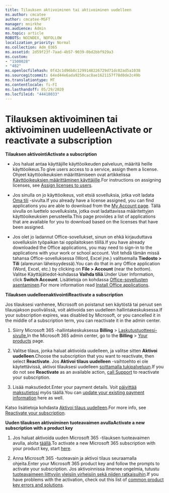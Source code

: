 ```yaml
---
title: Tilauksen aktivoiminen tai aktivoiminen uudelleen
ms.author: cmcatee
author: cmcatee-MSFT
manager: mnirkhe
ms.audience: Admin
ms.topic: article
ROBOTS: NOINDEX, NOFOLLOW
localization_priority: Normal
ms.collection: Adm_O365
ms.assetid: 2d59f23f-7aad-4b57-9039-0bd2bbf929a3
ms.custom:
- "1500028"
- "482"
ms.openlocfilehash: 0f42c1d96b8c1299148226729d71dc02ad5a1038
ms.sourcegitcommit: 64ed44e6ada9250cac8ae1621157f78d0de2c49b
ms.translationtype: MT
ms.contentlocale: fi-FI
ms.lasthandoff: 05/29/2020
ms.locfileid: "44418033"
---
```

# <a name="activate-or-reactivate-a-subscription"></a><span data-ttu-id="73bd4-102">Tilauksen aktivoiminen tai aktivoiminen uudelleen</span><span class="sxs-lookup"><span data-stu-id="73bd4-102">Activate or reactivate a subscription</span></span>

<span data-ttu-id="73bd4-103">**Tilauksen aktivointi**</span><span class="sxs-lookup"><span data-stu-id="73bd4-103">**Activate a subscription**</span></span>

- <span data-ttu-id="73bd4-104">Jos haluat antaa käyttäjille käyttöoikeuden palveluun, määritä heille käyttöoikeus.</span><span class="sxs-lookup"><span data-stu-id="73bd4-104">To give users access to a service, assign them a license.</span></span> <span data-ttu-id="73bd4-105">Ohjeet käyttöoikeuksien määrittämiseen ovat artikkelissa [Käyttöoikeuksien määrittäminen käyttäjille](https://docs.microsoft.com/microsoft-365/admin/manage/assign-licenses-to-users).</span><span class="sxs-lookup"><span data-stu-id="73bd4-105">For instructions on assigning licenses, see [Assign licenses to users](https://docs.microsoft.com/microsoft-365/admin/manage/assign-licenses-to-users).</span></span>

- <span data-ttu-id="73bd4-106">Jos sinulla on jo käyttöoikeus, voit etsiä sovelluksia, jotka voit ladata [Oma tili](https://portal.office.com/account/#installs) -sivulta.</span><span class="sxs-lookup"><span data-stu-id="73bd4-106">If you already have a license assigned, you can find applications you are able to download from the [My Account page](https://portal.office.com/account/#installs).</span></span> <span data-ttu-id="73bd4-107">Tällä sivulla on luettelo sovelluksista, jotka ovat ladattavissa määritettyjen käyttöoikeuksien perusteella.</span><span class="sxs-lookup"><span data-stu-id="73bd4-107">This page provides a list of applications that are available for you to download based on the licenses that have been assigned.</span></span>

- <span data-ttu-id="73bd4-108">Jos olet jo ladannut Office-sovellukset, sinun on ehkä kirjauduttava sovelluksiin työpaikan tai oppilaitoksen tilillä.</span><span class="sxs-lookup"><span data-stu-id="73bd4-108">If you have already downloaded the Office applications, you may need to sign-in to the applications with your work or school account.</span></span> <span data-ttu-id="73bd4-109">Voit tehdä tämän missä tahansa Office-sovelluksessa (Word, Excel jne.) valitsemalla **Tiedosto > Tili** (alareunan läheisyydessä).</span><span class="sxs-lookup"><span data-stu-id="73bd4-109">You can do that in any Office application (Word, Excel, etc.) by clicking on **File > Account** (near the bottom).</span></span> <span data-ttu-id="73bd4-110">Valitse Käyttäjätiedot-kohdassa **Vaihda tiliä**.</span><span class="sxs-lookup"><span data-stu-id="73bd4-110">Under User Information, click **Switch Account**.</span></span> <span data-ttu-id="73bd4-111">Lisätietoja on kohdassa [Office-sovellusten asentaminen](https://docs.microsoft.com/microsoft-365/admin/setup/install-applications).</span><span class="sxs-lookup"><span data-stu-id="73bd4-111">For more information read [Install Office applications](https://docs.microsoft.com/microsoft-365/admin/setup/install-applications).</span></span>

<span data-ttu-id="73bd4-112">**Tilauksen uudelleenaktivointi**</span><span class="sxs-lookup"><span data-stu-id="73bd4-112">**Reactivate a subscription**</span></span>

<span data-ttu-id="73bd4-113">Jos tilauksesi vanhenee, Microsoft on poistanut sen käytöstä tai peruut sen tilausjakson puolivälissä, voit aktivoida sen uudelleen hallintakeskuksessa.</span><span class="sxs-lookup"><span data-stu-id="73bd4-113">If your subscription expires, was disabled by Microsoft, or you cancelled it in the middle of a subscription term, you can reactivate it in the admin center.</span></span>
  
1. <span data-ttu-id="73bd4-114">Siirry Microsoft 365 -hallintakeskuksessa **Billing**  >  [Laskutustuotteesi-sivulle.](https://go.microsoft.com/fwlink/p/?linkid=842054)</span><span class="sxs-lookup"><span data-stu-id="73bd4-114">In the Microsoft 365 admin center, go to the **Billing** > [Your products](https://go.microsoft.com/fwlink/p/?linkid=842054) page.</span></span>

2. <span data-ttu-id="73bd4-115">Valitse tilaus, jonka haluat aktivoida uudelleen, ja valitse sitten **Aktivoi uudelleen**.</span><span class="sxs-lookup"><span data-stu-id="73bd4-115">Choose the subscription that you want to reactivate, then select **Reactivate**.</span></span> <span data-ttu-id="73bd4-116">Jos **Aktivoi tilaus uudelleen** -vaihtoehto ei ole käytettävissä, aktivoi tilauksesi uudelleen [soittamalla tukipalveluun](https://docs.microsoft.com/microsoft-365/admin/contact-support-for-business-products).</span><span class="sxs-lookup"><span data-stu-id="73bd4-116">If you do not see **Reactivate** as an available action, [call Support](https://docs.microsoft.com/microsoft-365/admin/contact-support-for-business-products) to reactivate your subscription.</span></span>

3. <span data-ttu-id="73bd4-117">Lisää maksutiedot.</span><span class="sxs-lookup"><span data-stu-id="73bd4-117">Enter your payment details.</span></span> <span data-ttu-id="73bd4-118">Voit [päivittää maksutietosi](https://docs.microsoft.com/microsoft-365/commerce/billing-and-payments/manage-payment-methods) myös täällä.</span><span class="sxs-lookup"><span data-stu-id="73bd4-118">You can [update your existing payment information](https://docs.microsoft.com/microsoft-365/commerce/billing-and-payments/manage-payment-methods) here as well.</span></span>

<span data-ttu-id="73bd4-119">Katso lisätietoja kohdasta [Aktivoi tilaus uudelleen](https://docs.microsoft.com/microsoft-365/commerce/subscriptions/reactivate-your-subscription).</span><span class="sxs-lookup"><span data-stu-id="73bd4-119">For more info, see [Reactivate your subscription](https://docs.microsoft.com/microsoft-365/commerce/subscriptions/reactivate-your-subscription).</span></span>

<span data-ttu-id="73bd4-120">**Uuden tilauksen aktivoiminen tuoteavaimen avulla**</span><span class="sxs-lookup"><span data-stu-id="73bd4-120">**Activate a new subscription with a product key**</span></span>

1. <span data-ttu-id="73bd4-121">Jos haluat aktivoida uuden Microsoft 365 -tilauksen tuoteavaimen avulla, aloita [täällä](https://support.office.com/article/where-to-enter-your-office-product-key-0a82e5ae-739e-4b92-a6f4-2ec780c185db).</span><span class="sxs-lookup"><span data-stu-id="73bd4-121">To activate a new Microsoft 365 subscription with your product key, start [here](https://support.office.com/article/where-to-enter-your-office-product-key-0a82e5ae-739e-4b92-a6f4-2ec780c185db).</span></span>

2. <span data-ttu-id="73bd4-122">Anna Microsoft 365 -tuoteavain ja aktivoi tilaus seuraamalla ohjeita.</span><span class="sxs-lookup"><span data-stu-id="73bd4-122">Enter your Microsoft 365 product key and follow the prompts to activate your subscription.</span></span> <span data-ttu-id="73bd4-123">Jos aktivoinnissa ilmenee ongelmia, tutustu [tuoteavaimeen liittyviin yleisiin virheisiin sekä niiden ratkaisuihin](https://docs.microsoft.com/microsoft-365/commerce/product-key-errors-and-solutions).</span><span class="sxs-lookup"><span data-stu-id="73bd4-123">If you have problems with the activation, check out this list of [common product key errors and solutions](https://docs.microsoft.com/microsoft-365/commerce/product-key-errors-and-solutions).</span></span>
